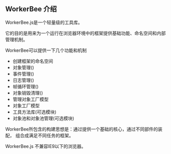 ## WorkerBee 介绍

WorkerBee.js是一个轻量级的工具库。

它的目的是用来为一个运行在浏览器环境中的框架提供基础功能、命名空间和内部管理机制。

WorkerBee可以提供一下几个功能和机制

- 创建框架的命名空间
- 对象管理()
- 事件管理()
- 日志管理()
- 帧循环管理()
- 对象销毁清理()
- 管理对象工厂模型
- 对象工厂模型
- 工具方法库(可选模块)
- 对象池和对象池管理(可选模块)

WorkerBee所包含的构建思想是：通过提供一个基础的核心，通过不同部件的装配，
组合成满足不同任务的框架。

WorkerBee.js 不兼容IE9以下的浏览器。
